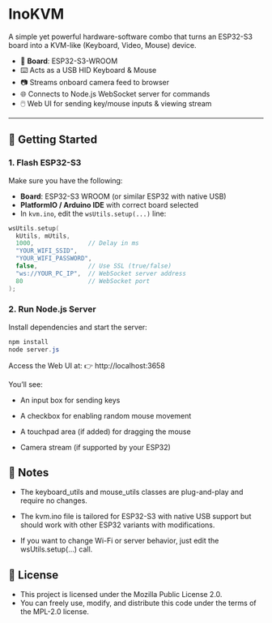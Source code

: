 # InoKVM

A simple yet powerful hardware-software combo that turns an ESP32-S3 board into a KVM-like (Keyboard, Video, Mouse) device.

- 🧠 **Board**: ESP32-S3-WROOM
- ⌨️ Acts as a USB HID Keyboard & Mouse
- 📷 Streams onboard camera feed to browser
- 🌐 Connects to Node.js WebSocket server for commands
- 🖱️ Web UI for sending key/mouse inputs & viewing stream

---
## 🚀 Getting Started

### 1. Flash ESP32-S3

Make sure you have the following:

- **Board**: ESP32-S3 WROOM (or similar ESP32 with native USB)
- **PlatformIO / Arduino IDE** with correct board selected
- In `kvm.ino`, edit the `wsUtils.setup(...)` line:

```cpp
wsUtils.setup(
  kUtils, mUtils,
  1000,               // Delay in ms
  "YOUR_WIFI_SSID",
  "YOUR_WIFI_PASSWORD",
  false,              // Use SSL (true/false)
  "ws://YOUR_PC_IP",  // WebSocket server address
  80                  // WebSocket port
);
```

###  2. Run Node.js Server
Install dependencies and start the server:
```Java
npm install
node server.js
```
Access the Web UI at:
👉 http://localhost:3658

You’ll see:

- An input box for sending keys

- A checkbox for enabling random mouse movement

- A touchpad area (if added) for dragging the mouse

- Camera stream (if supported by your ESP32)


##  📌 Notes

- The keyboard_utils and mouse_utils classes are plug-and-play and require no changes.

- The kvm.ino file is tailored for ESP32-S3 with native USB support but should work with other ESP32 variants with modifications.

- If you want to change Wi-Fi or server behavior, just edit the wsUtils.setup(...) call.

## 📄 License

- This project is licensed under the Mozilla Public License 2.0.
- You can freely use, modify, and distribute this code under the terms of the MPL-2.0 license.